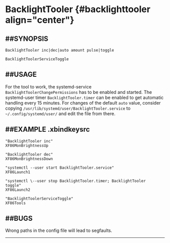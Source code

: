 BacklightTooler {#backlighttooler align="center"}
===============

##SYNOPSIS
----------------------

    BacklightTooler inc|dec|auto amount pulse|toggle
    
    BacklightToolerServiceToggle

##USAGE
----------------

For the tool to work, the systemd-service
`BacklightToolerChangePermissions` has to be enabled and started. The
systemd-user timer `BacklightTooler.timer` can be enabled to get
automatic handling every 15 minutes. For changes of the default `auto`
value, consider copying
`/usr/lib/systemd/user/BacklightTooler.service` to
`~/.config/systemd/user/` and edit the file from there.

##EXAMPLE .xbindkeysrc
----------------------------------------------

    "BacklightTooler inc"
    XF86MonBrightnessUp
    
    "BacklightTooler dec"
    XF86MonBrightnessDown
    
    "systemctl --user start BacklightTooler.service"
    XF86Launch1
    
    "systemctl \--user stop BacklightTooler.timer; BacklightTooler
    toggle"
    XF86Launch2
    
    "BacklightToolerServiceToggle"
    XF86Tools

##BUGS
--------------

Wrong paths in the config file will lead to segfaults.

------------------------------------------------------------------------
